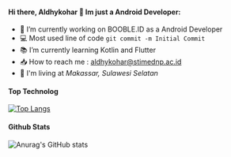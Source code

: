 #### Hi there, Aldhykohar 👋 Im just a Android Developer:

- 👷 I’m currently working on BOOBLE.ID as a Android Developer
- 💻 Most used line of code `git commit -m Initial Commit`
- 📚 I’m currently learning Kotlin and Flutter
- 📥 How to reach me : aldhykohar@stimednp.ac.id
- 🚩 I'm living at _Makassar, Sulawesi Selatan_


#### Top Technolog

[![Top Langs](https://github-readme-stats.vercel.app/api/top-langs/?username=aldhykohar&layout=compact&theme=blue-green)](https://github.com/anuraghazra/github-readme-stats)


#### Github Stats

![Anurag's GitHub stats](https://github-readme-stats.vercel.app/api?username=aldhykohar&hide=contribs,prs&show_icons=true&theme=blue-green)
